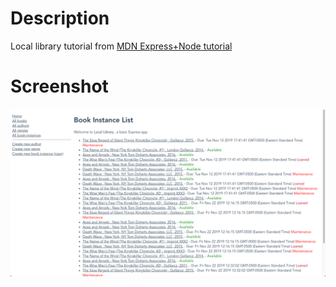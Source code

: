 # Description
Local library tutorial from [MDN Express+Node tutorial](https://developer.mozilla.org/en-US/docs/Learn/Server-side/Express_Nodejs/Tutorial_local_library_website)
# Screenshot
![screenshot.png](screenshot.png)
